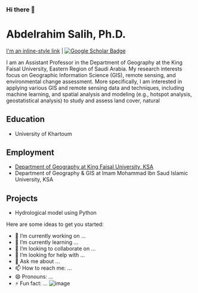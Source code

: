 ### Hi there 👋
# Abdelrahim Salih, Ph.D.

[I'm an inline-style link](https://www.google.com) | [![Google Scholar Badge](https://img.shields.io/badge/Google-Scholar-lightgrey)](https://scholar.google.com/citations?user=051hpiQAAAAJ&hl=en)

I am an Assistant Professor in the Department of Geography at the King Faisal University, Eastern Region of Saudi Arabia. My research interests focus on Geographic Information Science (GIS), remote sensing, and environmental change assessment. More specifically, I am interested in applying various GIS and remote sensing data and techniques, including machine learning, and spatial analysis and modeling (e.g., hotspot analysis, geostatistical analysis) to study and assess land cover, natural

## Education
- University of Khartoum



## Employment
- [Department of Geography at King Faisal University, KSA](https://www.kfu.edu.sa)
- Department of Geography & GIS at Imam Mohammad Ibn Saud Islamic University, KSA


## Projects
- Hydrological model using Python

Here are some ideas to get you started:

- 🔭 I’m currently working on ...
- 🌱 I’m currently learning ...
- 👯 I’m looking to collaborate on ...
- 🤔 I’m looking for help with ...
- 💬 Ask me about ...
- 📫 How to reach me: ...
- 😄 Pronouns: ...
- ⚡ Fun fact: ...
![image](https://github.com/aSalih1/aSalih1/assets/140885556/41cd74fc-3ce6-45b7-8785-4690c229e000)




